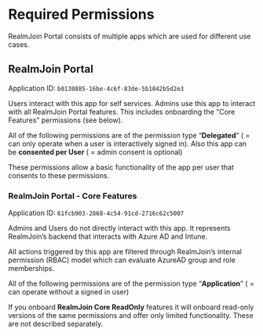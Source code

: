 # Required Permissions

RealmJoin Portal consists of multiple apps which are used for different use cases.

## RealmJoin Portal

Application ID: `b0130885-16be-4c6f-83de-5b1042b5d2e3`

Users interact with this app for self services. Admins use this app to interact with all RealmJoin Portal features. This includes onboarding the "Core Features" permissions (see below).&#x20;

All of the following permissions are of the permission type “**Delegated**” ( = can only operate when a user is interactively signed in). Also this app can be **consented per User** ( = admin consent is optional)

These permissions allow a basic functionality of the app per user that consents to these permissions.

### RealmJoin Portal - Core Features <a href="#b31d828b-8bcb-45fc-8d72-5418777a530b" id="b31d828b-8bcb-45fc-8d72-5418777a530b"></a>

Application ID: `61fcb903-2868-4c54-91cd-2716c62c5007`

Admins and Users do not directly interact with this app. It represents RealmJoin’s backend that interacts with Azure AD and Intune.

All actions triggered by this app are filtered through RealmJoin’s internal permission (RBAC) model which can evaluate AzureAD group and role memberships.

All of the following permissions are of the permission type “**Application**” ( = can operate without a signed in user)

If you onboard **RealmJoin Core ReadOnly** features it will onboard read-only versions of the same permissions and offer only limited functionality. These are not described separately.

